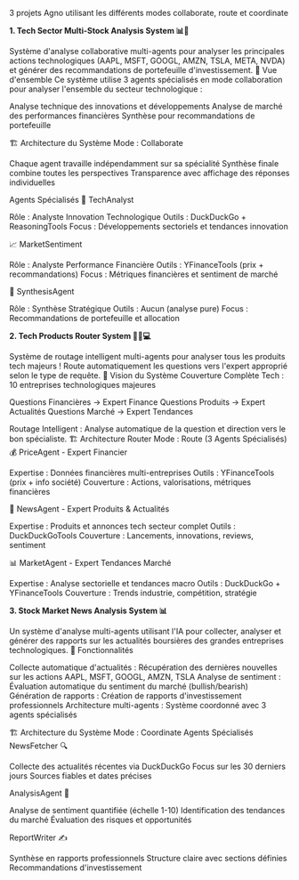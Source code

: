 3 projets Agno utilisant les différents modes collaborate, route et coordinate

**1. Tech Sector Multi-Stock Analysis System 📊🚀**

Système d'analyse collaborative multi-agents pour analyser les principales actions technologiques (AAPL, MSFT, GOOGL, AMZN, TSLA, META, NVDA) et générer des recommandations de portefeuille d'investissement.
🎯 Vue d'ensemble
Ce système utilise 3 agents spécialisés en mode collaboration pour analyser l'ensemble du secteur technologique :

Analyse technique des innovations et développements
Analyse de marché des performances financières
Synthèse pour recommandations de portefeuille

🏗️ Architecture du Système
Mode : Collaborate

Chaque agent travaille indépendamment sur sa spécialité
Synthèse finale combine toutes les perspectives
Transparence avec affichage des réponses individuelles

Agents Spécialisés
🔬 TechAnalyst

Rôle : Analyste Innovation Technologique
Outils : DuckDuckGo + ReasoningTools
Focus : Développements sectoriels et tendances innovation

📈 MarketSentiment

Rôle : Analyste Performance Financière
Outils : YFinanceTools (prix + recommandations)
Focus : Métriques financières et sentiment de marché

🎯 SynthesisAgent

Rôle : Synthèse Stratégique
Outils : Aucun (analyse pure)
Focus : Recommandations de portefeuille et allocation


**2. Tech Products Router System 🔀📱💻**

Système de routage intelligent multi-agents pour analyser tous les produits tech majeurs ! Route automatiquement les questions vers l'expert approprié selon le type de requête.
🎯 Vision du Système
Couverture Complète Tech : 10 entreprises technologiques majeures

Questions Financières → Expert Finance
Questions Produits → Expert Actualités
Questions Marché → Expert Tendances

Routage Intelligent : Analyse automatique de la question et direction vers le bon spécialiste.
🏗️ Architecture Router
Mode : Route (3 Agents Spécialisés)
💰 PriceAgent - Expert Financier

Expertise : Données financières multi-entreprises
Outils : YFinanceTools (prix + info société)
Couverture : Actions, valorisations, métriques financières

📰 NewsAgent - Expert Produits & Actualités

Expertise : Produits et annonces tech secteur complet
Outils : DuckDuckGoTools
Couverture : Lancements, innovations, reviews, sentiment

📊 MarketAgent - Expert Tendances Marché

Expertise : Analyse sectorielle et tendances macro
Outils : DuckDuckGo + YFinanceTools
Couverture : Trends industrie, compétition, stratégie


**3. Stock Market News Analysis System 📊**

Un système d'analyse multi-agents utilisant l'IA pour collecter, analyser et générer des rapports sur les actualités boursières des grandes entreprises technologiques.
🎯 Fonctionnalités

Collecte automatique d'actualités : Récupération des dernières nouvelles sur les actions AAPL, MSFT, GOOGL, AMZN, TSLA
Analyse de sentiment : Évaluation automatique du sentiment du marché (bullish/bearish)
Génération de rapports : Création de rapports d'investissement professionnels
Architecture multi-agents : Système coordonné avec 3 agents spécialisés

🏗️ Architecture du Système
Mode : Coordinate
Agents Spécialisés
NewsFetcher 🔍

Collecte des actualités récentes via DuckDuckGo
Focus sur les 30 derniers jours
Sources fiables et dates précises

AnalysisAgent 🧠

Analyse de sentiment quantifiée (échelle 1-10)
Identification des tendances du marché
Évaluation des risques et opportunités

ReportWriter ✍️

Synthèse en rapports professionnels
Structure claire avec sections définies
Recommandations d'investissement
